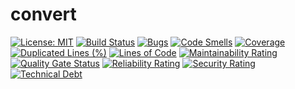 # convert

[![License: MIT](https://img.shields.io/badge/License-MIT-yellow.svg)](https://opensource.org/licenses/MIT)
[![Build Status](https://travis-ci.com/vishalsonar/convert.svg?branch=main)](https://travis-ci.com/vishalsonar/convert)
[![Bugs](https://sonarcloud.io/api/project_badges/measure?project=vishalsonar_convert&metric=bugs)](https://sonarcloud.io/dashboard?id=vishalsonar_convert)
[![Code Smells](https://sonarcloud.io/api/project_badges/measure?project=vishalsonar_convert&metric=code_smells)](https://sonarcloud.io/dashboard?id=vishalsonar_convert)
[![Coverage](https://sonarcloud.io/api/project_badges/measure?project=vishalsonar_convert&metric=coverage)](https://sonarcloud.io/dashboard?id=vishalsonar_convert)
[![Duplicated Lines (%)](https://sonarcloud.io/api/project_badges/measure?project=vishalsonar_convert&metric=duplicated_lines_density)](https://sonarcloud.io/dashboard?id=vishalsonar_convert)
[![Lines of Code](https://sonarcloud.io/api/project_badges/measure?project=vishalsonar_convert&metric=ncloc)](https://sonarcloud.io/dashboard?id=vishalsonar_convert)
[![Maintainability Rating](https://sonarcloud.io/api/project_badges/measure?project=vishalsonar_convert&metric=sqale_rating)](https://sonarcloud.io/dashboard?id=vishalsonar_convert)
[![Quality Gate Status](https://sonarcloud.io/api/project_badges/measure?project=vishalsonar_convert&metric=alert_status)](https://sonarcloud.io/dashboard?id=vishalsonar_convert)
[![Reliability Rating](https://sonarcloud.io/api/project_badges/measure?project=vishalsonar_convert&metric=reliability_rating)](https://sonarcloud.io/dashboard?id=vishalsonar_convert)
[![Security Rating](https://sonarcloud.io/api/project_badges/measure?project=vishalsonar_convert&metric=security_rating)](https://sonarcloud.io/dashboard?id=vishalsonar_convert)
[![Technical Debt](https://sonarcloud.io/api/project_badges/measure?project=vishalsonar_convert&metric=sqale_index)](https://sonarcloud.io/dashboard?id=vishalsonar_convert)
